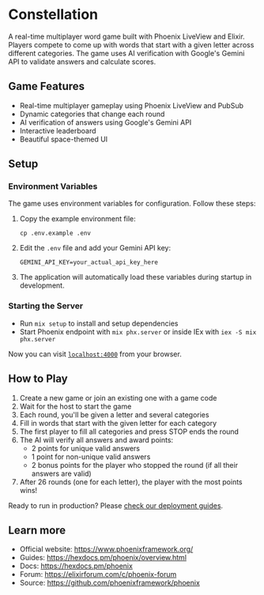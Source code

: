# Constellation

A real-time multiplayer word game built with Phoenix LiveView and Elixir. Players compete to come up with words that start with a given letter across different categories. The game uses AI verification with Google's Gemini API to validate answers and calculate scores.

## Game Features

- Real-time multiplayer gameplay using Phoenix LiveView and PubSub
- Dynamic categories that change each round
- AI verification of answers using Google's Gemini API
- Interactive leaderboard
- Beautiful space-themed UI

## Setup

### Environment Variables

The game uses environment variables for configuration. Follow these steps:

1. Copy the example environment file:
   ```
   cp .env.example .env
   ```

2. Edit the `.env` file and add your Gemini API key:
   ```
   GEMINI_API_KEY=your_actual_api_key_here
   ```

3. The application will automatically load these variables during startup in development.

### Starting the Server

  * Run `mix setup` to install and setup dependencies
  * Start Phoenix endpoint with `mix phx.server` or inside IEx with `iex -S mix phx.server`

Now you can visit [`localhost:4000`](http://localhost:4000) from your browser.

## How to Play

1. Create a new game or join an existing one with a game code
2. Wait for the host to start the game
3. Each round, you'll be given a letter and several categories
4. Fill in words that start with the given letter for each category
5. The first player to fill all categories and press STOP ends the round
6. The AI will verify all answers and award points:
   - 2 points for unique valid answers
   - 1 point for non-unique valid answers
   - 2 bonus points for the player who stopped the round (if all their answers are valid)
7. After 26 rounds (one for each letter), the player with the most points wins!

Ready to run in production? Please [check our deployment guides](https://hexdocs.pm/phoenix/deployment.html).

## Learn more

  * Official website: https://www.phoenixframework.org/
  * Guides: https://hexdocs.pm/phoenix/overview.html
  * Docs: https://hexdocs.pm/phoenix
  * Forum: https://elixirforum.com/c/phoenix-forum
  * Source: https://github.com/phoenixframework/phoenix
